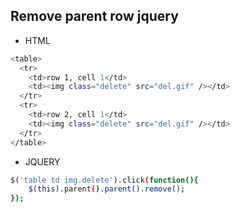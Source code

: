 ## Remove parent row jquery


* HTML

```bash
<table>
  <tr>
    <td>row 1, cell 1</td>
    <td><img class="delete" src="del.gif" /></td>
  </tr>
  <tr>
    <td>row 2, cell 1</td>
    <td><img class="delete" src="del.gif" /></td>
  </tr>
</table>
```

* JQUERY

```bash
$('table td img.delete').click(function(){
    $(this).parent().parent().remove();
});
```